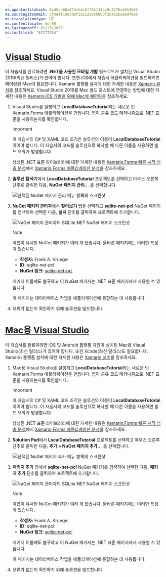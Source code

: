 ```yaml
---
ms.openlocfilehash: 8ad5ca60a074cbdc6ff91134cc9c1276ed653b91
ms.sourcegitcommit: 3f0e4f10e5def19122588bb05f26ab2baa9df6eb
ms.translationtype: HT
ms.contentlocale: ko-KR
ms.lasthandoff: 01/23/2020
ms.locfileid: "67277354"
---
```

# <a name="visual-studiotabvswin"></a>[Visual Studio](#tab/vswin)

이 자습서를 완료하려면 **.NET을 사용한 모바일 개발** 워크로드가 설치된 Visual Studio 2019(최신 릴리스)가 있어야 합니다. 또한 iOS에서 자습서 애플리케이션을 빌드하려면 페어링된 Mac이 필요합니다. Xamarin 플랫폼 설치에 대한 자세한 내용은 [Xamarin 설치](~/get-started/installation/index.md)를 참조하세요. Visual Studio 2019를 Mac 빌드 호스트에 연결하는 방법에 대한 자세한 내용은 [Xamarin.iOS 개발을 위해 Mac에 페어링](~/ios/get-started/installation/windows/connecting-to-mac/index.md)을 참조하세요.

1. Visual Studio를 실행하고 **LocalDatabaseTutorial**라는 새로운 빈 Xamarin.Forms 애플리케이션을 만듭니다. 앱이 공유 코드 메커니즘으로 .NET 표준을 사용하는지를 확인합니다.

    > [!IMPORTANT]
    > 이 자습서의 C# 및 XAML 코드 조각은 솔루션의 이름이 **LocalDatabaseTutorial**이어야 합니다. 이 자습서의 코드를 솔루션으로 복사할 때 다른 이름을 사용하면 빌드 오류가 발생합니다.

    생성된 .NET 표준 라이브러리에 대한 자세한 내용은 [Xamarin.Forms 빠른 시작 심층 분석](~/get-started/first-app/index.md)에서 [Xamarin.Forms 애플리케이션 분석](~/get-started/first-app/index.md)을 참조하세요.

1. **솔루션 탐색기**에서 **LocalDatabaseTutorial** 프로젝트를 선택하고 마우스 오른쪽 단추로 클릭한 다음, **NuGet 패키지 관리...** 를 선택합니다.

    ![선택된 NuGet 패키지 관리 메뉴 항목의 스크린샷](../images/vs/add-nuget-packages.png "NuGet 패키지 추가 메뉴 항목")

1. **NuGet 패키지 관리자**에서 **찾아보기** 탭을 선택하고 **sqlite-net-pcl** NuGet 패키지를 검색하여 선택한 다음, **설치** 단추를 클릭하여 프로젝트에 추가합니다.

    ![NuGet 패키지 관리자의 SQLite.NET NuGet 패키지 스크린샷](../images/vs/add-package.png "SQLite.NET NuGet 패키지")

    > [!NOTE]
    > 이름이 유사한 NuGet 패키지가 여러 개 있습니다. 올바른 패키지에는 이러한 특성이 있습니다.
    > - **작성자:** Frank A. Krueger
    > - **ID:** sqlite-net-pcl
    > - **NuGet 링크:** [sqlite-net-pcl](https://www.nuget.org/packages/sqlite-net-pcl/)  
    >
    > 패키지 이름에도 불구하고 이 NuGet 패키지는 .NET 표준 패키지에서 사용할 수 있습니다.

    이 패키지는 데이터베이스 작업을 애플리케이션에 통합하는 데 사용됩니다.

1. 오류가 없는지 확인하기 위해 솔루션을 빌드합니다.

# <a name="visual-studio-for-mactabvsmac"></a>[Mac용 Visual Studio](#tab/vsmac)

이 자습서를 완료하려면 iOS 및 Android 플랫폼 지원이 설치된 Mac용 Visual Studio(최신 릴리스)가 있어야 합니다. 또한 Xcode(최신 릴리스)도 필요합니다. Xamarin 플랫폼 설치에 대한 자세한 내용은 [Xamarin 설치](~/get-started/installation/index.md)를 참조하세요.

1. Mac용 Visual Studio를 실행하고 **LocalDatabaseTutorial**라는 새로운 빈 Xamarin.Forms 애플리케이션을 만듭니다. 앱이 공유 코드 메커니즘으로 .NET 표준을 사용하는지를 확인합니다.

    > [!IMPORTANT]
    > 이 자습서의 C# 및 XAML 코드 조각은 솔루션의 이름이 **LocalDatabaseTutorial**이어야 합니다. 이 자습서의 코드를 솔루션으로 복사할 때 다른 이름을 사용하면 빌드 오류가 발생합니다.

    생성된 .NET 표준 라이브러리에 대한 자세한 내용은 [Xamarin.Forms 빠른 시작 심층 분석](~/get-started/first-app/index.md)에서 [Xamarin.Forms 애플리케이션 분석](~/get-started/first-app/index.md)을 참조하세요.

1. **Solution Pad**에서 **LocalDatabaseTutorial** 프로젝트를 선택하고 마우스 오른쪽 단추로 클릭한 다음, **추가 > NuGet 패키지 추가...** 를 선택합니다.

    ![선택된 NuGet 패키지 추가 메뉴 항목의 스크린샷](../images/vsmac/add-nuget-packages.png "NuGet 패키지 추가 메뉴 항목")

1. **패키지 추가** 창에서 **sqlite-net-pcl** NuGet 패키지를 검색하여 선택한 다음, **패키지 추가** 단추를 클릭하여 프로젝트에 추가합니다.

    ![NuGet 패키지 관리자의 SQLite.NET NuGet 패키지 스크린샷](../images/vsmac/add-package.png "SQLite.NET NuGet 패키지")

    > [!NOTE]
    > 이름이 유사한 NuGet 패키지가 여러 개 있습니다. 올바른 패키지에는 이러한 특성이 있습니다.
    > - **작성자:** Frank A. Krueger
    > - **ID:** sqlite-net-pcl
    > - **NuGet 링크:** [sqlite-net-pcl](https://www.nuget.org/packages/sqlite-net-pcl/)  
    >
    > 패키지 이름에도 불구하고 이 NuGet 패키지는 .NET 표준 패키지에서 사용할 수 있습니다.

    이 패키지는 데이터베이스 작업을 애플리케이션에 통합하는 데 사용됩니다.

1. 오류가 없는지 확인하기 위해 솔루션을 빌드합니다.
